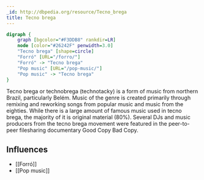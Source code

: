 ```yaml
---
_id: http://dbpedia.org/resource/Tecno_brega
title: Tecno brega
---
```


```dot
digraph {
	graph [bgcolor="#F3DDB8" rankdir=LR]
	node [color="#26242F" penwidth=3.0]
	"Tecno brega" [shape=circle]
	"Forró" [URL="/forro/"]
	"Forró" -> "Tecno brega"
	"Pop music" [URL="/pop-music/"]
	"Pop music" -> "Tecno brega"
}
```

Tecno brega or technobrega (technotacky) is a form of music from northern Brazil, particularly Belém. Music of the genre is created primarily through remixing and reworking songs from popular music and music from the eighties. While there is a large amount of famous music used in tecno brega, the majority of it is original material (80%). Several DJs and music producers from the tecno brega movement were featured in the peer-to-peer filesharing documentary Good Copy Bad Copy.

## Influences

- [[Forró]]
- [[Pop music]]
